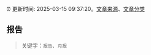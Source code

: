 :alarm_clock: 更新时间: 2025-03-15 09:37:20。[文章来源](/README.md)、[文章分类](/TAGS.md)

## 报告


> 关键字：`报告`、`月报`



